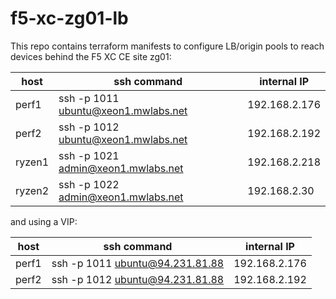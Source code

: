 # f5-xc-zg01-lb

This repo contains terraform manifests to configure LB/origin pools to reach devices
behind the F5 XC CE site zg01:

| host    | ssh command                         | internal IP   |
| ------- | ----------------------------------- | ------------- |
| perf1   | ssh -p 1011 ubuntu@xeon1.mwlabs.net | 192.168.2.176 |
| perf2   | ssh -p 1012 ubuntu@xeon1.mwlabs.net | 192.168.2.192 |
| ryzen1  | ssh -p 1021 admin@xeon1.mwlabs.net  | 192.168.2.218 |
| ryzen2  | ssh -p 1022 admin@xeon1.mwlabs.net  | 192.168.2.30  |

and using a VIP:

| host    | ssh command                         | internal IP   |
| ------- | ----------------------------------- | ------------- |
| perf1   | ssh -p 1011 ubuntu@94.231.81.88     | 192.168.2.176 |
| perf2   | ssh -p 1012 ubuntu@94.231.81.88     | 192.168.2.192 |

